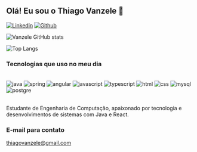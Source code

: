 ## Olá! Eu sou o Thiago Vanzele 👋

[![Linkedin](https://img.shields.io/badge/LinkedIn-0077B5?style=for-the-badge&logo=linkedin&logoColor=white)](https://www.linkedin.com/in/thiagovanzele/)
[![Github](https://img.shields.io/badge/GitHub-100000?style=for-the-badge&logo=github&logoColor=white)](https://github.com/thiagovanzele)

![Vanzele GitHub stats](https://github-readme-stats.vercel.app/api?username=thiagovanzele&show_icons=true&theme=tokyonight)

![Top Langs](https://github-readme-stats.vercel.app/api/top-langs/?username=thiagovanzele&layout=compact)

### Tecnologias que uso no meu dia

<div style="display: inline_block"><br/>
<img align="center" alt="java" src=https://img.shields.io/badge/Java-ED8B00?style=for-the-badge&logo=openjdk&logoColor=white>
<img align="center" alt="spring" src=https://img.shields.io/badge/Spring-6DB33F?style=for-the-badge&logo=spring&logoColor=white>
<img align="center" alt="angular" src=https://img.shields.io/badge/-ReactJs-61DAFB?logo=react&logoColor=white&style=for-the-badge>
<img align="center" alt="javascript" src=https://img.shields.io/badge/JavaScript-F7DF1E?style=for-the-badge&logo=javascript&logoColor=black>
<img align="center" alt="typescript" src=https://img.shields.io/badge/TypeScript-3178C6?style=for-the-badge&logo=typescript&logoColor=white> 
<img align="center" alt="html" src=https://img.shields.io/badge/HTML5-E34F26?style=for-the-badge&logo=html5&logoColor=white>  
<img align="center" alt="css" src=https://img.shields.io/badge/CSS3-1572B6?style=for-the-badge&logo=css3&logoColor=white>  
<img align="center" alt="mysql" src=https://img.shields.io/badge/MySQL-005C84?style=for-the-badge&logo=mysql&logoColor=white>
<img align="center" alt="postgre" src=https://img.shields.io/badge/PostgreSQL-316192?style=for-the-badge&logo=postgresql&logoColor=white>
</div> <br>

Estudante de Engenharia de Computação, apaixonado por tecnologia e desenvolvimentos de sistemas com Java e React. 


### E-mail para contato
thiagovanzele@gmail.com
